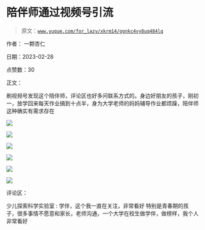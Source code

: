 # 陪伴师通过视频号引流

> 原文：[`www.yuque.com/for_lazy/xkrm14/ggnkc4vy8uq484lq`](https://www.yuque.com/for_lazy/xkrm14/ggnkc4vy8uq484lq)



作者： 一颗杏仁 

日期：2023-02-28 

点赞数：30 

正文： 

刷视频号发现这个陪伴师，评论区也好多问联系方式的。身边好朋友的孩子，刚初一，放学回来每天作业搞到十点半，身为大学老师的妈妈辅导作业都烦躁，陪伴师这种确实有需求存在 

![](img/0d7095ac766e5b80a7317057c1118e61.png)  

![](img/93909ea34c6a577746e8c0483334bbf0.png)  

![](img/9f7f1ca1491229b8d00dd00c3bb68400.png)  

![](img/3318a2a301b4d6982cc6eec009252654.png)  

![](img/f0e328e409b884f9909e105e84c4783b.png)  

![](img/9ffd037a5b53376c66619ab8b2d7c1ee.png)  

评论区： 

少儿探索科学实验室 : 学伴，这个我一直在关注，非常看好 特别是青春期的孩子，很多事情不愿意和家长，老师沟通，一个大学在校生做学伴，做榜样，我个人非常看好 

